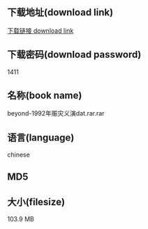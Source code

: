 ## 下载地址(download link)
[下载链接 download link](https://tutu365.netlify.app/?s=beyond-1992%E5%B9%B4%E8%B5%88%E7%81%BE%E4%B9%89%E6%BC%94dat.rar)

## 下载密码(download password)
1411

## 名称(book name)
beyond-1992年赈灾义演dat.rar.rar

## 语言(language)
chinese

## MD5


## 大小(filesize)
103.9 MB
